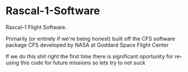 # Rascal-1-Software
Rascal-1 Flight Software.

Primarily (or entirely if we're being honest) built off the CFS software package
CFS developed by NASA at Goddard Space Flight Center

If we do this shit right the first time there is significant oportunity for re-using this code for future missions so lets try to not suck
